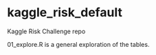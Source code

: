 # kaggle_risk_default
Kaggle Risk Challenge repo

01_explore.R is a general exploration of the tables.